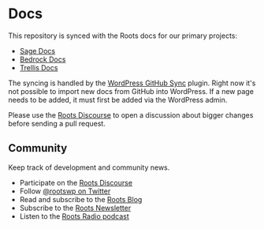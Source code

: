 # Docs

This repository is synced with the Roots docs for our primary projects:

* [Sage Docs](https://roots.io/sage/docs/)
* [Bedrock Docs](https://roots.io/bedrock/docs/)
* [Trellis Docs](https://roots.io/trellis/docs/)

The syncing is handled by the [WordPress GitHub Sync](https://github.com/benbalter/wordpress-github-sync) plugin. Right now it's not possible to import new docs from GitHub into WordPress. If a new page needs to be added, it must first be added via the WordPress admin. 

Please use the [Roots Discourse](https://discourse.roots.io/) to open a discussion about bigger changes before sending a pull request.

## Community

Keep track of development and community news.

* Participate on the [Roots Discourse](https://discourse.roots.io/)
* Follow [@rootswp on Twitter](https://twitter.com/rootswp)
* Read and subscribe to the [Roots Blog](https://roots.io/blog/)
* Subscribe to the [Roots Newsletter](https://roots.io/subscribe/)
* Listen to the [Roots Radio podcast](https://roots.io/podcast/)
